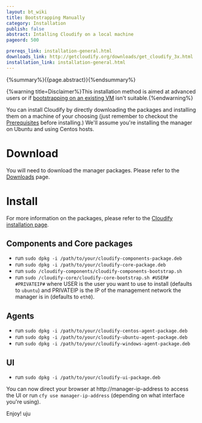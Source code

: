 ```yaml
---
layout: bt_wiki
title: Bootstrapping Manually
category: Installation
publish: false
abstract: Intalling Cloudify on a local machine
pageord: 500

prereqs_link: installation-general.html
downloads_link: http://getcloudify.org/downloads/get_cloudify_3x.html
installation_link: installation-general.html
---
```

{%summary%}{{page.abstract}}{%endsummary%}

{%warning title=Disclaimer%}This installation method is aimed at advanced users or if [bootstrapping on an existing VM](reference-simple-manager.html) isn't suitable.{%endwarning%}

You can install Cloudify by directly downloading the packages and installing them on a machine of your choosing (just remember to checkout the [Prerequisites]({{page.prereqs_link}}#prerequisites) before installing.)
We'll assume you're installing the manager on Ubuntu and using Centos hosts.


# Download

You will need to download the manager packages.
Please refer to the [Downloads]({{page.downloads_link}}) page.

# Install

For more information on the packages, please refer to the [Cloudify installation page]({{page.installation_link}}).

## Components and Core packages

* run `sudo dpkg -i /path/to/your/cloudify-components-package.deb`
* run `sudo dpkg -i /path/to/your/cloudify-core-package.deb`
* run `sudo /cloudify-components/cloudify-components-bootstrap.sh`
* run `sudo /cloudify-core/cloudify-core-bootstrap.sh #USER# #PRIVATEIP#` where USER is the user you want to use to install (defaults to `ubuntu`) and PRIVATEIP is the IP of the management network the manager is in (defaults to `eth0`).

## Agents

* run `sudo dpkg -i /path/to/your/cloudify-centos-agent-package.deb`
* run `sudo dpkg -i /path/to/your/cloudify-ubuntu-agent-package.deb`
* run `sudo dpkg -i /path/to/your/cloudify-windows-agent-package.deb`

## UI
* run `sudo dpkg -i /path/to/your/cloudify-ui-package.deb`

You can now direct your browser at http://manager-ip-address to access the UI or run `cfy use manager-ip-address` (depending on what interface you're using).

Enjoy!
uju